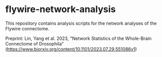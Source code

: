# flywire-network-analysis
This repository contains analysis scripts for the network analyses of the Flywire connectome. 

Preprint: Lin, Yang et al. 2023, "Network Statistics of the Whole-Brain Connectome of Drosophila" (https://www.biorxiv.org/content/10.1101/2023.07.29.551086v1)

